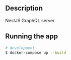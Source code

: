 
## Description

NestJS GraphQL server


## Running the app

```bash
# development
$ docker-compose up --build

```

